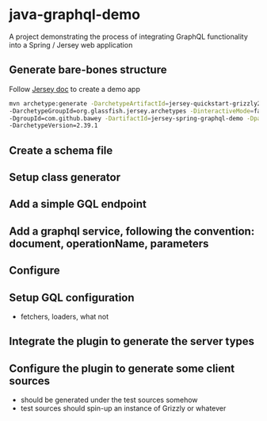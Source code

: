 # java-graphql-demo

A project demonstrating the process of integrating GraphQL functionality into a Spring / Jersey web application

## Generate bare-bones structure

Follow [Jersey doc](https://eclipse-ee4j.github.io/jersey.github.io/documentation/latest/getting-started.html#new-from-archetype) 
to create a demo app

```bash
mvn archetype:generate -DarchetypeArtifactId=jersey-quickstart-grizzly2 \
-DarchetypeGroupId=org.glassfish.jersey.archetypes -DinteractiveMode=false \
-DgroupId=com.github.bawey -DartifactId=jersey-spring-graphql-demo -Dpackage=com.github.bawey.graphqldemo \
-DarchetypeVersion=2.39.1
```


## Create a schema file
## Setup class generator
## Add a simple GQL endpoint
## Add a graphql service, following the convention: document, operationName, parameters
## Configure 
## Setup GQL configuration
- fetchers, loaders, what not

## Integrate the plugin to generate the server types

## Configure the plugin to generate some client sources
- should be generated under the test sources somehow
- test sources should spin-up an instance of Grizzly or whatever